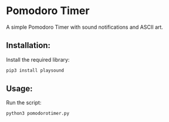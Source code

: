 # Pomodoro Timer

A simple Pomodoro Timer with sound notifications and ASCII art.

## Installation:

Install the required library:

```bash
pip3 install playsound
```

## Usage:

Run the script:

```bash
python3 pomodorotimer.py
```
